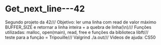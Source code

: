 # Get_next_line---42
Segundo projeto da 42///
Objetivo: ler uma linha com read de valor máximo BUFFER_SIZE e retornar a linha inteira + a quebra de linha(\n)///
Funções utilizadas: malloc, open(main), read, free e funções da biblioteca libft///
teste para a função = Tripouille///
Valgrind ./a.out///
Videos de ajuda: CS50
